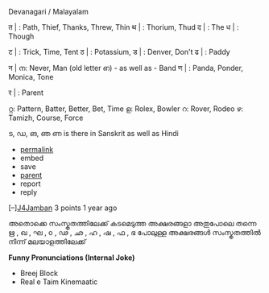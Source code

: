 Devanagari / Malayalam

त | : Path, Thief, Thanks, Threw, Thin
थ | : Thorium, Thud
द | : The
ध | : Though

ट | : Trick, Time, Tent
ठ | : Potassium, 
ड | : Denver, Don't
ढ | : Paddy

न | ന: Never, Man (old letter ഩ) - as well as - Band
ण | : Panda, Ponder, Monica, Tone

र | : Parent

റ്റ: Pattern, Batter, Better, Bet, Time
ള: Rolex, Bowler
റ: Rover, Rodeo
ഴ: Tamizh, Course, Force

ട, ഡ, ങ, ഞ ണ is there in Sanskrit as well as Hindi

- [permalink](https://www.reddit.com/r/malayalam/comments/1bsazeu/unique_malayalam_alphabets_sounds/kxelgw7/)
- embed
- save
- [parent](https://www.reddit.com/r/malayalam/comments/1bsazeu/unique_malayalam_alphabets_sounds/#kxej2ii)
- report
- reply

[–][J4Jamban](https://www.reddit.com/user/J4Jamban) 3 points 1 year ago 

അതൊക്കെ സംസ്കൃതത്തിലേക്ക് കടമെടുത്ത അക്ഷരങ്ങളാ അതുപോലെ തന്നെ ഋ , ഖ , ഘ , o , ഢ , ഛ , ഹ , ഷ , ഫ , ഭ പോലുള്ള അക്ഷരങ്ങൾ സംസ്കൃതത്തിൽ നിന്ന് മലയാളത്തിലേക്ക്


**Funny Pronunciations (Internal Joke)**

- Breej Block
- Real e Taim Kinemaatic